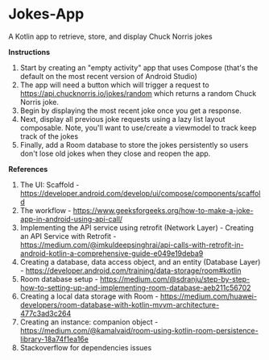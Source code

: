 # Jokes-App
A Kotlin app to retrieve, store, and display Chuck Norris jokes

**Instructions**
1. Start by creating an "empty activity" app that uses Compose (that's the default on the most recent version of Android Studio)
2. The app will need a button which will trigger a request to https://api.chucknorris.io/jokes/random which returns a random Chuck Norris joke.
3. Begin by displaying the most recent joke once you get a response.
4. Next, display all previous joke requests using a lazy list layout composable. Note, you'll want to use/create a viewmodel to track keep track of the jokes
5. Finally, add a Room database to store the jokes persistently so users don't lose old jokes when they close and reopen the app.

**References**
1. The UI: Scaffold - https://developer.android.com/develop/ui/compose/components/scaffold
2. The workflow - https://www.geeksforgeeks.org/how-to-make-a-joke-app-in-android-using-api-call/
3. Implementing the API service using retrofit (Network Layer) - Creating an API Service with Retrofit - https://medium.com/@imkuldeepsinghrai/api-calls-with-retrofit-in-android-kotlin-a-comprehensive-guide-e049e19deba9
4. Creating a database, data access object, and an entity (Database Layer) - https://developer.android.com/training/data-storage/room#kotlin
5. Room database setup - https://medium.com/@sdranju/step-by-step-how-to-setting-up-and-implementing-room-database-aeb211c56702
6. Creating a local data storage with Room - https://medium.com/huawei-developers/room-database-with-kotlin-mvvm-architecture-477c3ad3c264
7. Creating an instance: companion object - https://medium.com/@kamalvaid/room-using-kotlin-room-persistence-library-18a74f1ea16e
8. Stackoverflow for dependencies issues



